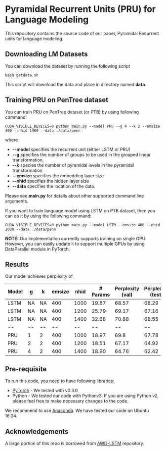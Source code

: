 # Pyramidal Recurrent Units (PRU) for Language Modeling

This repository contains the source code of our paper, Pyramidal Recurrent units for language modeling.

## Downloading LM Datasets
You can download the dataset by running the following script
```
bash getdata.sh
```
This script will download the data and place in directory named **data**.

## Training PRU on PenTree dataset
You can train PRU on PenTree dataset (or PTB) by using following command:

```
CUDA_VISIBLE_DEVICES=0 python main.py --model PRU --g 4 --k 2 --emsize 400 --nhid 1400 --data ./data/penn 
``` 
where 
 * **--model** specifies the recurrent unit (either LSTM or PRU)
 * **--g** specifies the number of groups to be used in the grouped linear transformation, 
 * **--k** species the number of pyramidal levels in the pyramidal transformation
 * **--emsize** specifies the embedding layer size
 * **--nhid** specifies the hidden layer size 
 * **--data** specifies the location of the data.

Please see **main.py** for details about other supported command line arguments.

If you want to train language model using LSTM on PTB dataset, then you can do it by using the following command:
```
CUDA_VISIBLE_DEVICES=0 python main.py --model LSTM --emsize 400 --nhid 1000 --data ./data/penn
```

**NOTE:** Our implementation currently supports training on single GPU. However, you can easily update it to support multiple
GPUs by using DataParallel module in PyTorch.

## Results
Our model achieves perplexity of 

| Model | g | k | emsize | nhid | # Params | Perplexity (val) | Perplexity (test) |  
| -- | -- | -- | -- | -- | -- | -- | -- |
| LSTM | NA | NA | 400 | 1000 | 19.87 | 68.57 | 66.29 |
| LSTM | NA | NA | 400 | 1200 | 25.79 | 69.17 | 67.16 |
| LSTM | NA | NA | 400 | 1400 | 32.68 | 70.88 | 68.55 |
| -- | -- | -- | -- | -- | -- | -- | -- |
| PRU | 1 | 2 | 400 | 1000 | 18.97 | 69.8 | 67.78 |
| PRU | 2 | 2 | 400 | 1200 | 18.51 | 67.17 | 64.92 |
| PRU | 4 | 2 | 400 | 1400 | 18.90 | 64.76 | 62.42 | 

## Pre-requisite
To run this code, you need to have following libraries:
* [PyTorch](http://pytorch.org/) - We tested with v0.3.0
* Python - We tested our code with Pythonv3. If you are using Python v2, please feel free to make necessary changes to the code. 

We recommend to use [Anaconda](https://conda.io/docs/user-guide/install/linux.html). We have tested our code on Ubuntu 16.04.

## Acknowledgements

A large portion of this repo is borrowed from [AWD-LSTM](https://github.com/salesforce/awd-lstm-lm) repository.

